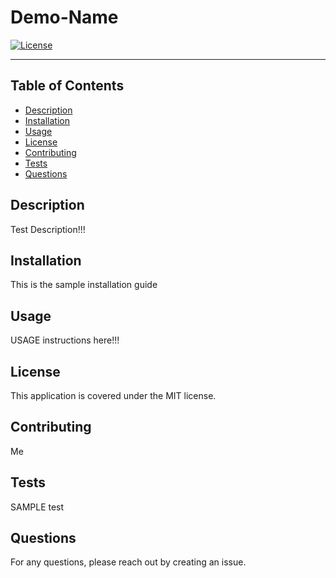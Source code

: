 # Demo-Name

[![License](https://img.shields.io/badge/License-MIT-yellow.svg)](https://img.shields.io/badge/License-MIT-yellow.svg)

---

## Table of Contents
- [Description](#description)
- [Installation](#installation)
- [Usage](#usage)
- [License](#license)
- [Contributing](#contributing)
- [Tests](#tests)
- [Questions](#questions)


## Description
Test Description!!!

## Installation
This is the sample installation guide

## Usage
USAGE instructions here!!!

## License
This application is covered under the MIT license.

## Contributing
Me

## Tests
SAMPLE test

## Questions
For any questions, please reach out by creating an issue.
